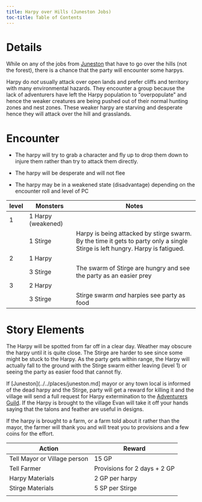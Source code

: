 ```yaml
---
title: Harpy over Hills (Juneston Jobs)
toc-title: Table of Contents
---
```


# Details

While on any of the jobs from [Juneston](../../places/juneston.md) that have to go over the hills (not the forest), there is a chance that the party will encounter some harpys.

Harpy do *not* usually attack over open lands and prefer cliffs and territory with many environmental hazards. They encounter a group because the lack of adventurers have left the Harpy population to "overpopulate" and hence the weaker creatures are being pushed out of their normal hunting zones and nest zones. These weaker harpy are starving and desperate hence they will attack over the hill and grasslands.

# Encounter

- The harpy will try to grab a character and fly up to drop them down to injure them rather than try to attack them directly.

- The harpy will be desperate and will not flee

- The harpy may be in a weakened state (disadvantage) depending on the encounter roll and level of PC

| level | Monsters           | Notes                                                                                                                         |
|-------|--------------------|-------------------------------------------------------------------------------------------------------------------------------|
| 1     | 1 Harpy (weakened) |                                                                                                                               |
|       | 1 Stirge           | Harpy is being attacked by stirge swarm. By the time it gets to party only a single Stirge is left hungry. Harpy is fatigued. |
| 2     | 1 Harpy            |                                                                                                                               |
|       | 3 Stirge           | The swarm of Stirge are hungry and see the party as an easier prey                                                            |
| 3     | 2 Harpy            |                                                                                                                               |
|       | 3 Stirge           | Stirge swarm *and* harpies see party as food                                                                                  |


# Story Elements

The Harpy will be spotted from far off in a clear day. Weather may obscure the harpy until it is quite close. The Stirge are harder to see since some might be stuck to the Harpy. As the party gets within range, the Harpy will actually fall to the ground with the Stirge swarm either leaving (level 1) or seeing the party as easier food that cannot fly.

If [Juneston](../../places/juneston.md] mayor or any town local is informed of the dead harpy and the Stirge, party will get a reward for killing it and the village will send a full request for Harpy extermination to the [Adventurers Guild](../../places/adventurers-guild.md). If the Harpy is brought to the village Evan will take it off your hands saying that the talons and feather are useful in designs. 

If the harpy is brought to a farm, or a farm told about it rather than the mayor, the farmer will thank you and will treat you to provisions and a few coins for the effort.

| Action                       | Reward                       |
|------------------------------|------------------------------|
| Tell Mayor or Village person | 15 GP                        |
| Tell Farmer                  | Provisions for 2 days + 2 GP |
| Harpy Materials              | 2 GP per harpy               |
| Stirge Materials             | 5 SP per Stirge              |
|                              |                              |

